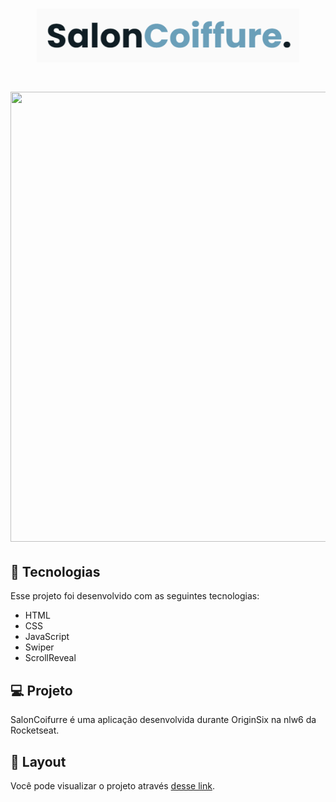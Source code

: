 
<h1 align="center">
  <img  src=".github/logo.png" width="420px" />
</h1>


<h1 align="center">
  <img  src=".github/view.gif" width="1200px" height="720px" />
</h1>



## 🚀 Tecnologias

Esse projeto foi desenvolvido com as seguintes tecnologias:

- HTML
- CSS
- JavaScript
- Swiper
- ScrollReveal
## 💻 Projeto

SalonCoifurre é uma aplicação desenvolvida durante  OriginSix na nlw6 da Rocketseat.

## 🔖 Layout
Você pode visualizar o projeto  através [desse link]().



